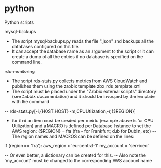 python
======

Python scripts

mysql-backups
- The script mysql-backups.py reads the file ".json" and backups all the databases configured on this file.
- It can accept the database name as an argument to the script or it can create a dump of all the entries if no database is specified on the command line.

rds-monitoring
- The script rds-stats.py collects metrics from AWS CloudWatch and publishes them using the zabbix template zbx_rds_template.xml
- The script must be placed under the "Zabbix external scripts" directory (see Zabbix documentation) and it should be invoqued by the template with the command

-- rds-stats.py[-i,{HOST.HOST},-m,CPUUtilization,-r,{$REGION}]

- for that an item must be created per metric (example above is for CPU Utilization) and a MACRO is defined per Database Instance to set the AWS region: {$REGION} = fra
(fra - for Frankfurt; dub for Dublin, etc)
-- The region names and MACROS can be defined on the lines:

if (region == 'fra'):
        aws_region = 'eu-central-1'
        my_account = 'serviced'

-- Or even better, a dictionary can be created for this.
-- Also note the 'my_account' must be changed to the corresponding AWS account name
